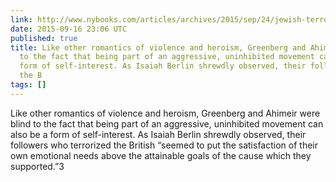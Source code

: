 ```yaml
---
link: http://www.nybooks.com/articles/archives/2015/sep/24/jewish-terrorists/
date: 2015-09-16 23:06 UTC
published: true
title: Like other romantics of violence and heroism, Greenberg and Ahimeir were blind
  to the fact that being part of an aggressive, uninhibited movement can also be a
  form of self-interest. As Isaiah Berlin shrewdly observed, their followers who terrorized
  the B
tags: []
---
```


Like other romantics of violence and heroism, Greenberg and Ahimeir were blind to the fact that being part of an aggressive, uninhibited movement can also be a form of self-interest. As Isaiah Berlin shrewdly observed, their followers who terrorized the British “seemed to put the satisfaction of their own emotional needs above the attainable goals of the cause which they supported.”3
